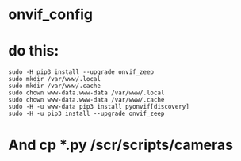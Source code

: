 # onvif_config
# do this:
```
sudo -H pip3 install --upgrade onvif_zeep
sudo mkdir /var/www/.local
sudo mkdir /var/www/.cache
sudo chown www-data.www-data /var/www/.local
sudo chown www-data.www-data /var/www/.cache
sudo -H -u www-data pip3 install pyonvif[discovery]
sudo -H -u pip3 install --upgrade onvif_zeep

```
# And cp *.py /scr/scripts/cameras

